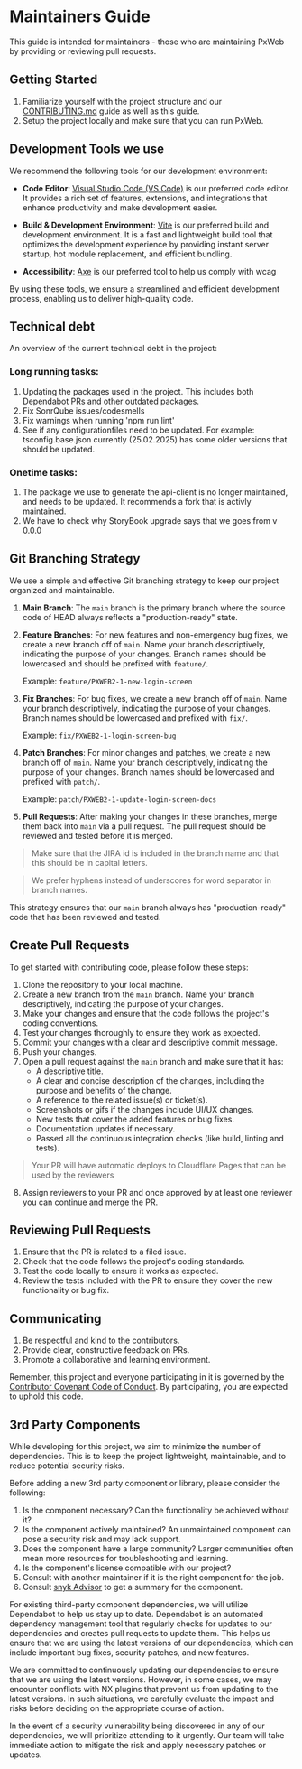 # Maintainers Guide

This guide is intended for maintainers - those who are maintaining PxWeb by providing or reviewing pull requests.

## Getting Started

1. Familiarize yourself with the project structure and our [CONTRIBUTING.md](./CONTRIBUTING.md) guide as well as this guide.
2. Setup the project locally and make sure that you can run PxWeb.

## Development Tools we use

We recommend the following tools for our development environment:

- **Code Editor**: [Visual Studio Code (VS Code)](https://code.visualstudio.com/) is our preferred code editor. It provides a rich set of features, extensions, and integrations that enhance productivity and make development easier.

- **Build & Development Environment**: [Vite](https://vitejs.dev/) is our preferred build and development environment. It is a fast and lightweight build tool that optimizes the development experience by providing instant server startup, hot module replacement, and efficient bundling.

- **Accessibility**: [Axe](https://www.deque.com/axe/) is our preferred tool to help us comply with wcag

By using these tools, we ensure a streamlined and efficient development process, enabling us to deliver high-quality code.

## Technical debt

An overview of the current technical debt in the project:

### Long running tasks:

1. Updating the packages used in the project. This includes both Dependabot PRs and other outdated packages.
2. Fix SonrQube issues/codesmells
3. Fix warnings when running 'npm run lint'
4. See if any configurationfiles need to be updated. For example: tsconfig.base.json currently (25.02.2025) has some older versions that should be updated.

### Onetime tasks:

1. The package we use to generate the api-client is no longer maintained, and needs to be updated. It recommends a fork that is activly maintained.
2. We have to check why StoryBook upgrade says that we goes from v 0.0.0

## Git Branching Strategy

We use a simple and effective Git branching strategy to keep our project organized and maintainable.

1. **Main Branch**: The `main` branch is the primary branch where the source code of HEAD always reflects a "production-ready" state.

2. **Feature Branches**: For new features and non-emergency bug fixes, we create a new branch off of `main`. Name your branch descriptively, indicating the purpose of your changes. Branch names should be lowercased and should be prefixed with `feature/`.

   Example: `feature/PXWEB2-1-new-login-screen`

3. **Fix Branches**: For bug fixes, we create a new branch off of `main`. Name your branch descriptively, indicating the purpose of your changes. Branch names should be lowercased and prefixed with `fix/`.

   Example: `fix/PXWEB2-1-login-screen-bug`

4. **Patch Branches**: For minor changes and patches, we create a new branch off of `main`. Name your branch descriptively, indicating the purpose of your changes. Branch names should be lowercased and prefixed with `patch/`.

   Example: `patch/PXWEB2-1-update-login-screen-docs`

5. **Pull Requests**: After making your changes in these branches, merge them back into `main` via a pull request. The pull request should be reviewed and tested before it is merged.

> Make sure that the JIRA id is included in the branch name and that this should be in capital letters.

> We prefer hyphens instead of underscores for word separator in branch names.

This strategy ensures that our `main` branch always has "production-ready" code that has been reviewed and tested.

## Create Pull Requests

To get started with contributing code, please follow these steps:

1. Clone the repository to your local machine.
2. Create a new branch from the `main` branch. Name your branch descriptively, indicating the purpose of your changes.
3. Make your changes and ensure that the code follows the project's coding conventions.
4. Test your changes thoroughly to ensure they work as expected.
5. Commit your changes with a clear and descriptive commit message.
6. Push your changes.
7. Open a pull request against the `main` branch and make sure that it has:
   - A descriptive title.
   - A clear and concise description of the changes, including the purpose and benefits of the change.
   - A reference to the related issue(s) or ticket(s).
   - Screenshots or gifs if the changes include UI/UX changes.
   - New tests that cover the added features or bug fixes.
   - Documentation updates if necessary.
   - Passed all the continuous integration checks (like build, linting and tests).

> Your PR will have automatic deploys to Cloudflare Pages that can be used by the reviewers

8. Assign reviewers to your PR and once approved by at least one reviewer you can continue and merge the PR.

## Reviewing Pull Requests

1. Ensure that the PR is related to a filed issue.
2. Check that the code follows the project's coding standards.
3. Test the code locally to ensure it works as expected.
4. Review the tests included with the PR to ensure they cover the new functionality or bug fix.

## Communicating

1. Be respectful and kind to the contributors.
2. Provide clear, constructive feedback on PRs.
3. Promote a collaborative and learning environment.

Remember, this project and everyone participating in it is governed by the [Contributor Covenant Code of Conduct](CODE_OF_CONDUCT.md). By participating, you are expected to uphold this code.

## 3rd Party Components

While developing for this project, we aim to minimize the number of dependencies. This is to keep the project lightweight, maintainable, and to reduce potential security risks.

Before adding a new 3rd party component or library, please consider the following:

1. Is the component necessary? Can the functionality be achieved without it?
2. Is the component actively maintained? An unmaintained component can pose a security risk and may lack support.
3. Does the component have a large community? Larger communities often mean more resources for troubleshooting and learning.
4. Is the component's license compatible with our project?
5. Consult with another maintainer if it is the right component for the job.
6. Consult [snyk Advisor](https://snyk.io/advisor/) to get a summary for the component.

For existing third-party component dependencies, we will utilize Dependabot to help us stay up to date. Dependabot is an automated dependency management tool that regularly checks for updates to our dependencies and creates pull requests to update them. This helps us ensure that we are using the latest versions of our dependencies, which can include important bug fixes, security patches, and new features.

We are committed to continuously updating our dependencies to ensure that we are using the latest versions. However, in some cases, we may encounter conflicts with NX plugins that prevent us from updating to the latest versions. In such situations, we carefully evaluate the impact and risks before deciding on the appropriate course of action.

In the event of a security vulnerability being discovered in any of our dependencies, we will prioritize attending to it urgently. Our team will take immediate action to mitigate the risk and apply necessary patches or updates.
